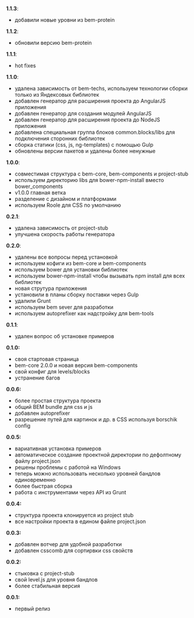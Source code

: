 __1.1.3__:

- добавили новые уровни из bem-protein

__1.1.2__:

- обновили версию bem-protein

__1.1.1__:

- hot fixes

__1.1.0__:

- удалена зависимость от bem-techs, используем технологии сборки только из Яндексовых библиотек
- добавлен генератор для расширения проекта до AngularJS приложения
- добавлен генератор для создания модулей AngularJS
- добавлен генератор для расширения проекта до NodeJS приложения
- добавлена специальная группа блоков common.blocks/libs для подключения сторонних библиотек
- сборка статики (css, js, ng-templates) с помощью Gulp
- обновлены версии пакетов и удалены более ненужные

__1.0.0__:

- совместимая структура с bem-core, bem-components и project-stub
- используем директорию libs для bower-npm-install вместо bower_components
- v1.0.0 главная ветка
- разделение с дизайном и платформами
- используем Roole для CSS по умолчанию

__0.2.1__:

- удалена зависимость от project-stub
- улучшена скорость работы генератора

__0.2.0__:

- удалены все вопросы перед установкой
- используем кофиги из bem-core и bem-components
- используем bower для установки библиотек
- используем bower-npm-install чтобы вызывать npm install для всех библиотек
- новая струтура приложения
- установили в планы сборку поставки через Gulp
- удалили Grunt
- используем bem sever для разработки
- используем autoprefixer как надстройку для bem-tools

__0.1.1__:

- удален вопрос об установке примеров

__0.1.0:__

- своя стартовая страница
- bem-core 2.0.0 и новая версия bem-components
- свой конфиг для levels/blocks
- устранение багов

__0.0.6:__

- более простая структура проекта
- общий BEM bundle для css и js
- добавлен autoprefixer
- разрешение путей для картинок и др. в CSS используя borschik config

__0.0.5:__

- вариативная установка примеров
- автоматическое создание проектной директории по дефолтному файлу project.json
- решены проблемы с работой на Windows
- теперь можно использовать несколько уровней бандлов единовременно
- более быстрая сборка
- работа с инструментами через API из Grunt

__0.0.4:__

- структура проекта клонируется из project stub
- все настройки проекта в едином файле project.json

__0.0.3:__

- добавлен вотчер для удобной разработки
- добавлен csscomb для сортирвки css свойств

__0.0.2:__

- стыковка с project-stub
- свой level.js для уровня бандлов
- более стабильная версия

__0.0.1:__

- первый релиз
